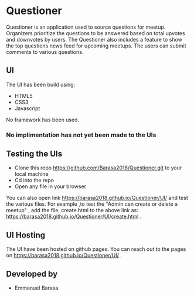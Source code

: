 # Questioner

Questioner is an application used to source questions for meetup. Organizers prioritize the questions to be answered based on total upvotes and downvotes by users. The Questioner also includes a feature to show the top questions news feed for upcoming meetups. The users can submit comments to various questions.

## UI  

The UI has been build using:

* HTML5  
* CSS3  
* Javascript 

No framework has been used.

### No implimentation has not yet been made to the UIs

## Testing the UIs

* Clone this repo https://github.com/Barasa2018/Questioner.git to your local machine
* Cd into the repo
* Open any file in your browser

You can also open link https://barasa2018.github.io/Questioner/UI/ and test the various files. For example ,to test the "Admin can create or delete a meetup" , add the file, create.html to the above link as: https://barasa2018.github.io/Questioner/UI/create.html .

## UI Hosting

The UI have been hosted on github pages. You can reach out to the pages on https://barasa2018.github.io/Questioner/UI/ .

## Developed by

* Emmanuel Barasa
